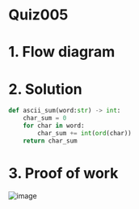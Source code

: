 # Quiz005

# 1. Flow diagram

# 2. Solution
```.py
def ascii_sum(word:str) -> int:
    char_sum = 0
    for char in word:
        char_sum += int(ord(char))
    return char_sum
```
# 3. Proof of work
![image](https://github.com/AntGra25/unit1-CS24/assets/142757981/ef972906-a80e-4a72-889b-9886a836b97f)
